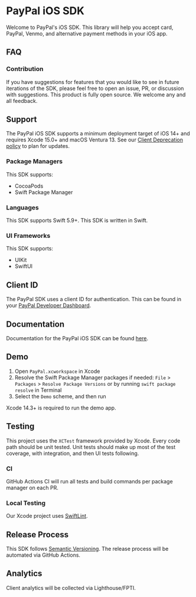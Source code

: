 # PayPal iOS SDK

Welcome to PayPal's iOS SDK. This library will help you accept card, PayPal, Venmo, and alternative payment methods in your iOS app.

## FAQ
### Contribution
If you have suggestions for features that you would like to see in future iterations of the SDK, please feel free to open an issue, PR, or discussion with suggestions. This product is fully open source. We welcome any and all feedback.

## Support

The PayPal iOS SDK supports a minimum deployment target of iOS 14+ and requires Xcode 15.0+ and macOS Ventura 13. See our [Client Deprecation policy](https://developer.paypal.com/braintree/docs/guides/client-sdk/deprecation-policy/ios/v5) to plan for updates.

### Package Managers
This SDK supports:

* CocoaPods
* Swift Package Manager

### Languages

This SDK supports Swift 5.9+. This SDK is written in Swift.

### UI Frameworks
This SDK supports:

* UIKit
* SwiftUI

## Client ID

The PayPal SDK uses a client ID for authentication. This can be found in your [PayPal Developer Dashboard](https://developer.paypal.com/api/rest/#link-getstarted).

## Documentation

Documentation for the PayPal iOS SDK can be found [here](https://developer.paypal.com/docs/checkout/advanced/ios/).

## Demo

1. Open `PayPal.xcworkspace` in Xcode
1. Resolve the Swift Package Manager packages if needed: `File` > `Packages` > `Resolve Package Versions` or by running `swift package resolve` in Terminal
1. Select the `Demo` scheme, and then run

Xcode 14.3+ is required to run the demo app.

## Testing

This project uses the `XCTest` framework provided by Xcode. Every code path should be unit tested. Unit tests should make up most of the test coverage, with integration, and then UI tests following.

### CI

GitHub Actions CI will run all tests and build commands per package manager on each PR.

### Local Testing

Our Xcode project uses [SwiftLint](https://github.com/realm/SwiftLint#installation).

## Release Process

This SDK follows [Semantic Versioning](https://semver.org/). The release process will be automated via GitHub Actions.

## Analytics

Client analytics will be collected via Lighthouse/FPTI.
